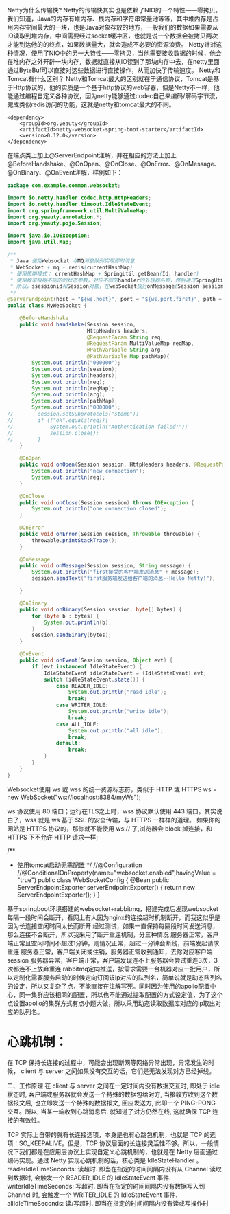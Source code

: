 Netty为什么传输快?
Netty的传输快其实也是依赖了NIO的一个特性——零拷贝。我们知道，Java的内存有堆内存、栈内存和字符串常量池等等，其中堆内存是占用内存空间最大的一块，也是Java对象存放的地方，一般我们的数据如果需要从IO读取到堆内存，中间需要经过socket缓冲区，也就是说一个数据会被拷贝两次才能到达他的的终点，如果数据量大，就会造成不必要的资源浪费。
Netty针对这种情况，使用了NIO中的另一大特性——零拷贝，当他需要接收数据的时候，他会在堆内存之外开辟一块内存，数据就直接从IO读到了那块内存中去，在netty里面通过ByteBuf可以直接对这些数据进行直接操作，从而加快了传输速度。
Netty和Tomcat有什么区别？
Netty和Tomcat最大的区别就在于通信协议，Tomcat是基于Http协议的，他的实质是一个基于http协议的web容器，但是Netty不一样，他能通过编程自定义各种协议，因为netty能够通过codec自己来编码/解码字节流，完成类似redis访问的功能，这就是netty和tomcat最大的不同。

```dom
<dependency>
    <groupId>org.yeauty</groupId>
    <artifactId>netty-websocket-spring-boot-starter</artifactId>
    <version>0.12.0</version>
</dependency>
```
在端点类上加上@ServerEndpoint注解，并在相应的方法上加上@BeforeHandshake、@OnOpen、@OnClose、@OnError、@OnMessage、@OnBinary、@OnEvent注解，样例如下：
```java
package com.example.common.websocket;

import io.netty.handler.codec.http.HttpHeaders;
import io.netty.handler.timeout.IdleStateEvent;
import org.springframework.util.MultiValueMap;
import org.yeauty.annotation.*;
import org.yeauty.pojo.Session;

import java.io.IOException;
import java.util.Map;

/**
 * Java 使用Websocket 与MQ消息队列实现即时消息
 * WebSocket + mq + redis(currentHashMap)
 * 使用策略模式： crrentHashMap + SpringUtil.getBean(Id, handler)
 * 使用枚举根据不同的的状态参数，对应不同的handler的处理器名称，然后通过SpringUtil.getBean(Id, handler)获取到准备好的处理器单例对象，执行不同的处理器对象，不同的处理器对象中可能，执行mq异步消息推送，因为mq中有很多消息，但每条消息具体到哪个用户发送的使用sessionID来区分，当异步消费时，通过sessionID去匹配对应的Session对象给对应的用户返回结果，执行session.sendText(“处理后返回的消息”), （返回不同的结果集；结果集也进行了统一的封装)；
 * 所以，ssessionid和Session对象，在webSocket执行onMessage(Session session, String message)方法时，就保存到redis或者currentHashMap中，在异步消费的时候获取到Session对象，返回给指定用户；
 */
@ServerEndpoint(host = "${ws.host}", port = "${ws.port.first}", path = "/myWs")
public class MyWebSocket {

    @BeforeHandshake
    public void handshake(Session session,
                          HttpHeaders headers,
                          @RequestParam String req,
                          @RequestParam MultiValueMap reqMap,
                          @PathVariable String arg,
                          @PathVariable Map pathMap){
        System.out.println("000000");
        System.out.println(session);
        System.out.println(headers);
        System.out.println(req);
        System.out.println(reqMap);
        System.out.println(arg);
        System.out.println(pathMap);
        System.out.println("000000");
//        session.setSubprotocols("stomp");
//        if (!"ok".equals(req)){
//            System.out.println("Authentication failed!");
//            session.close();
//        }
    }

    @OnOpen
    public void onOpen(Session session, HttpHeaders headers, @RequestParam String req, @RequestParam MultiValueMap reqMap, @PathVariable String arg, @PathVariable Map pathMap){
        System.out.println("new connection");
        System.out.println(req);
    }

    @OnClose
    public void onClose(Session session) throws IOException {
        System.out.println("one connection closed");
    }

    @OnError
    public void onError(Session session, Throwable throwable) {
        throwable.printStackTrace();
    }

    @OnMessage
    public void onMessage(Session session, String message) {
        System.out.println("first接受的客户端发送消息" + message);
        session.sendText("first服务端发送给客户端的消息--Hello Netty!");

    }

    @OnBinary
    public void onBinary(Session session, byte[] bytes) {
        for (byte b : bytes) {
            System.out.println(b);
        }
        session.sendBinary(bytes);
    }

    @OnEvent
    public void onEvent(Session session, Object evt) {
        if (evt instanceof IdleStateEvent) {
            IdleStateEvent idleStateEvent = (IdleStateEvent) evt;
            switch (idleStateEvent.state()) {
                case READER_IDLE:
                    System.out.println("read idle");
                    break;
                case WRITER_IDLE:
                    System.out.println("write idle");
                    break;
                case ALL_IDLE:
                    System.out.println("all idle");
                    break;
                default:
                    break;
            }
        }
    }
}
```
Websocket使用 ws 或 wss 的统一资源标志符，类似于 HTTP 或 HTTPS
ws = new WebSocket("ws://localhost:8384/myWs");

ws 协议使用 80 端口；运行在TLS之上时，wss 协议默认使用 443 端口。其实说白了，wss 就是 ws 基于 SSL 的安全传输，与 HTTPS 一样样的道理。
如果你的网站是 HTTPS 协议的，那你就不能使用 ws:// 了,浏览器会 block 掉连接，和 HTTPS 下不允许 HTTP 请求一样;

/**
 * 使用tomcat启动无需配置
 */
//@Configuration
//@ConditionalOnProperty(name="websocket.enabled",havingValue = "true")
public class WebSocketConfig {
    @Bean
    public ServerEndpointExporter serverEndpointExporter() {
        return new ServerEndpointExporter();
    }
}


基于springboot环境搭建的websocket+rabbitmq，搭建完成后发现websocket每隔一段时间会断开，看网上有人因为nginx的连接超时机制断开，而我这似乎是因为长连接空闲时间太长而断开
经过测试，如果一直保持每隔段时间发送消息，那么连接不会断开，所以我采用了断开重连机制，分三种情况
服务器正常，客户端正常且空闲时间不超过1分钟，则情况正常，超过一分钟会断线，前端发起请求重连
服务器正常，客户端关闭或注销，服务器正常收到通知，去除对应客户端session
服务器异常，客户端正常，客户端发现连不上服务器会尝试重连3次，3次都连不上放弃重连
rabbitmq定向推送，按需求需要一台机器对应一批用户，所以定制化需要服务启动的时候定向订阅该ip对应的队列名，简单说就是动态队列名的设定，所以又复杂了点，不能直接在注解写死。同时因为使用的apollo配置中心，同一集群应该相同的配置，所以也不能通过提取配置的方式设定值，为了这个点设置apollo的集群方式有点小题大做，所以采用动态读取数据库对应的ip取出对应的队列名。

# 心跳机制：
在 TCP 保持长连接的过程中，可能会出现断网等网络异常出现，异常发生的时候， client 与 server 之间如果没有交互的话，它们是无法发现对方已经掉线。

二、工作原理
在 client 与 server 之间在一定时间内没有数据交互时, 即处于 idle 状态时, 客户端或服务器就会发送一个特殊的数据包给对方, 当接收方收到这个数据报文后, 也立即发送一个特殊的数据报文, 回应发送方, 此即一个 PING-PONG 交互。所以, 当某一端收到心跳消息后, 就知道了对方仍然在线, 这就确保 TCP 连接的有效性。

TCP 实际上自带的就有长连接选项，本身是也有心跳包机制，也就是 TCP 的选项：SO_KEEPALIVE。但是，TCP 协议层面的长连接灵活性不够。所以，一般情况下我们都是在应用层协议上实现自定义心跳机制的，也就是在 Netty 层面通过编码实现。通过 Netty 实现心跳机制的话，核心类是 IdleStateHandler 。
readerIdleTimeSeconds: 读超时. 即当在指定的时间间隔内没有从 Channel 读取到数据时, 会触发一个 READER_IDLE 的 IdleStateEvent 事件.
writerIdleTimeSeconds: 写超时. 即当在指定的时间间隔内没有数据写入到 Channel 时, 会触发一个 WRITER_IDLE 的 IdleStateEvent 事件.
allIdleTimeSeconds: 读/写超时. 即当在指定的时间间隔内没有读或写操作时